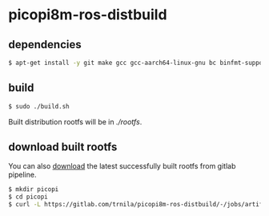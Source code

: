 # picopi8m-ros-distbuild

## dependencies 
```sh
$ apt-get install -y git make gcc gcc-aarch64-linux-gnu bc binfmt-support qemu-user-static debootstrap xz-utils kmod
```

## build
```sh
$ sudo ./build.sh
```
Built distribution rootfs will be in *./rootfs*.

## download built rootfs
You can also [download](https://gitlab.com/trnila/picopi8m-ros-distbuild/-/jobs/artifacts/master/raw/picopi-ros.rootfs.tar.xz?job=build) the latest successfully built rootfs from gitlab pipeline.
```sh
$ mkdir picopi
$ cd picopi
$ curl -L https://gitlab.com/trnila/picopi8m-ros-distbuild/-/jobs/artifacts/master/raw/picopi-ros.rootfs.tar.xz?job=build | sudo tar -xJ
```
